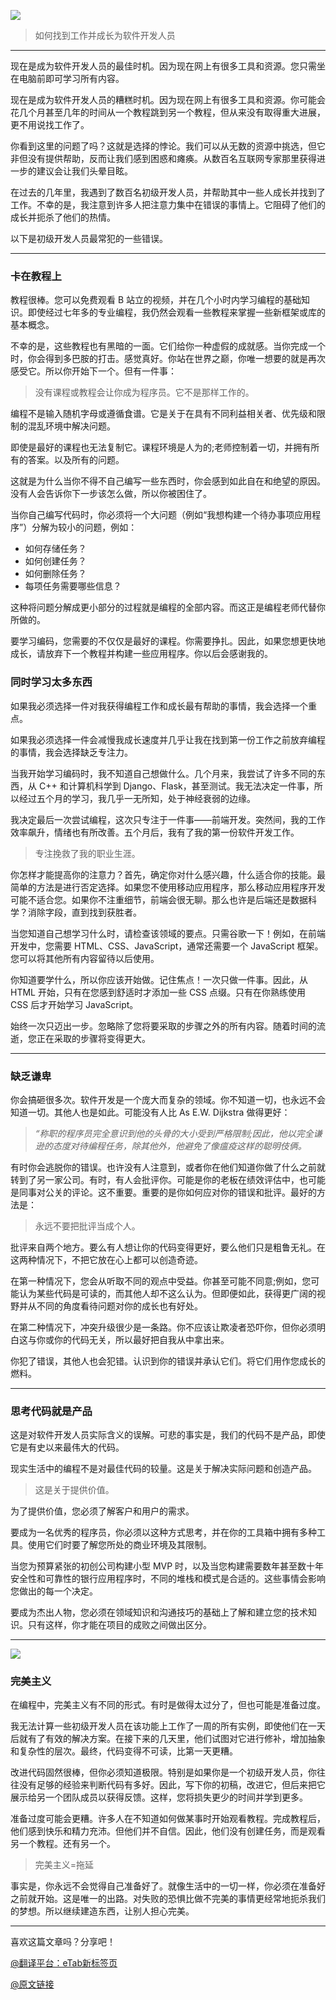 ![](https://dogefs.s3.ladydaily.com/~/source/unsplash/photo-1579373903781-fd5c0c30c4cd?q=80&w=1974&auto=format&fit=crop&ixlib=rb-4.0.3&ixid=M3wxMjA3fDB8MHxwaG90by1wYWdlfHx8fGVufDB8fHx8fA%3D%3D)

> 如何找到工作并成长为软件开发人员

---

现在是成为软件开发人员的最佳时机。因为现在网上有很多工具和资源。您只需坐在电脑前即可学习所有内容。

现在是成为软件开发人员的糟糕时机。因为现在网上有很多工具和资源。你可能会花几个月甚至几年的时间从一个教程跳到另一个教程，但从来没有取得重大进展，更不用说找工作了。

你看到这里的问题了吗？这就是选择的悖论。我们可以从无数的资源中挑选，但它非但没有提供帮助，反而让我们感到困惑和瘫痪。从数百名互联网专家那里获得进一步的建议会让我们头晕目眩。

在过去的几年里，我遇到了数百名初级开发人员，并帮助其中一些人成长并找到了工作。不幸的是，我注意到许多人把注意力集中在错误的事情上。它阻碍了他们的成长并扼杀了他们的热情。

以下是初级开发人员最常犯的一些错误。

---

### 卡在教程上

教程很棒。您可以免费观看 B 站立的视频，并在几个小时内学习编程的基础知识。即使经过七年多的专业编程，我仍然会观看一些教程来掌握一些新框架或库的基本概念。

不幸的是，这些教程也有黑暗的一面。它们给你一种虚假的成就感。当你完成一个时，你会得到多巴胺的打击。感觉真好。你站在世界之巅，你唯一想要的就是再次感受它。所以你开始下一个。但有一件事：

> 没有课程或教程会让你成为程序员。它不是那样工作的。

编程不是输入随机字母或遵循食谱。它是关于在具有不同利益相关者、优先级和限制的混乱环境中解决问题。

即使是最好的课程也无法复制它。课程环境是人为的;老师控制着一切，并拥有所有的答案。以及所有的问题。

这就是为什么当你不得不自己编写一些东西时，你会感到如此自在和绝望的原因。没有人会告诉你下一步该怎么做，所以你被困住了。

当你自己编写代码时，你必须将一个大问题（例如“我想构建一个待办事项应用程序”）分解为较小的问题，例如：

- 如何存储任务？
- 如何创建任务？
- 如何删除任务？
- 每项任务需要哪些信息？

这种将问题分解成更小部分的过程就是编程的全部内容。而这正是编程老师代替你所做的。

要学习编码，您需要的不仅仅是最好的课程。你需要挣扎。因此，如果您想更快地成长，请放弃下一个教程并构建一些应用程序。你以后会感谢我的。


### 同时学习太多东西

如果我必须选择一件对我获得编程工作和成长最有帮助的事情，我会选择一个重点。

如果我必须选择一件会减慢我成长速度并几乎让我在找到第一份工作之前放弃编程的事情，我会选择缺乏专注力。

当我开始学习编码时，我不知道自己想做什么。几个月来，我尝试了许多不同的东西，从 C++ 和计算机科学到 Django、Flask，甚至测试。我无法决定一件事，所以经过五个月的学习，我几乎一无所知，处于神经衰弱的边缘。

我决定最后一次尝试编程，这次只专注于一件事——前端开发。突然间，我的工作效率飙升，情绪也有所改善。五个月后，我有了我的第一份软件开发工作。

> 专注挽救了我的职业生涯。

你怎样才能提高你的注意力？首先，确定你对什么感兴趣，什么适合你的技能。最简单的方法是进行否定选择。如果您不使用移动应用程序，那么移动应用程序开发可能不适合您。如果你不注重细节，前端会很无聊。那么也许是后端还是数据科学？消除字段，直到找到获胜者。

当您知道自己想学习什么时，请检查该领域的要点。只需谷歌一下！例如，在前端开发中，您需要 HTML、CSS、JavaScript，通常还需要一个 JavaScript 框架。您可以将其他所有内容留待以后使用。

你知道要学什么，所以你应该开始做。记住焦点！一次只做一件事。因此，从 HTML 开始，只有在您感到舒适时才添加一些 CSS 点缀。只有在你熟练使用 CSS 后才开始学习 JavaScript。

始终一次只迈出一步。忽略除了您将要采取的步骤之外的所有内容。随着时间的流逝，您正在采取的步骤将变得更大。

---

### 缺乏谦卑

你会搞砸很多次。软件开发是一个庞大而复杂的领域。你不知道一切，也永远不会知道一切。其他人也是如此。可能没有人比 As E.W. Dijkstra 做得更好：

> _“称职的程序员完全意识到他的头骨的大小受到严格限制;因此，他以完全谦逊的态度对待编程任务，除其他外，他避免了像瘟疫这样的聪明伎俩。_

有时你会逃脱你的错误。也许没有人注意到，或者你在他们知道你做了什么之前就转到了另一家公司。有时，有人会批评你。可能是你的老板在绩效评估中，也可能是同事对公关的评论。这不重要。重要的是你如何应对你的错误和批评。最好的方法是：

> 永远不要把批评当成个人。

批评来自两个地方。要么有人想让你的代码变得更好，要么他们只是粗鲁无礼。在这两种情况下，不把它放在心上都可以创造奇迹。

在第一种情况下，您会从听取不同的观点中受益。你甚至可能不同意;例如，您可能认为某些代码是可读的，而其他人却不这么认为。但即便如此，获得更广阔的视野并从不同的角度看待问题对你的成长也有好处。

在第二种情况下，冲突升级很少是一条路。你不应该让欺凌者恐吓你，但你必须明白这与你或你的代码无关，所以最好把自我从中拿出来。

你犯了错误，其他人也会犯错。认识到你的错误并承认它们。将它们用作您成长的燃料。

---

### 思考代码就是产品

这是对软件开发人员实际含义的误解。可悲的事实是，我们的代码不是产品，即使它是有史以来最伟大的代码。

现实生活中的编程不是对最佳代码的较量。这是关于解决实际问题和创造产品。

> 这是关于提供价值。

为了提供价值，您必须了解客户和用户的需求。

要成为一名优秀的程序员，你必须以这种方式思考，并在你的工具箱中拥有多种工具。使用它们时要了解您所处的商业环境及其限制。

当您为预算紧张的初创公司构建小型 MVP 时，以及当您构建需要数年甚至数十年安全性和可靠性的银行应用程序时，不同的堆栈和模式是合适的。这些事情会影响您做出的每一个决定。

要成为杰出人物，您必须在领域知识和沟通技巧的基础上了解和建立您的技术知识。只有这样，你才能在项目的成败之间做出区分。

---

![](https://images.unsplash.com/photo-1692997322313-77b6ce041912?w=500&auto=format&fit=crop&q=60&ixlib=rb-4.0.3&ixid=M3wxMjA3fDB8MHxwcm9maWxlLXBhZ2V8MXx8fGVufDB8fHx8fA%3D%3D)

### 完美主义

在编程中，完美主义有不同的形式。有时是做得太过分了，但也可能是准备过度。

我无法计算一些初级开发人员在该功能上工作了一周的所有实例，即使他们在一天后就有了有效的解决方案。在接下来的几天里，他们试图对它进行修补，增加抽象和复杂性的层次。最终，代码变得不可读，比第一天更糟。

改进代码固然很棒，但你必须知道极限。特别是如果你是一个初级开发人员，你往往没有足够的经验来判断代码有多好。因此，写下你的初稿，改进它，但后来把它展示给另一个团队成员以获得反馈。这样，您将损失更少的时间并学到更多。

准备过度可能会更糟。许多人在不知道如何做某事时开始观看教程。完成教程后，他们感到快乐和精力充沛。但他们并不自信。因此，他们没有创建任务，而是观看另一个教程。还有另一个。

> 完美主义=拖延

事实是，你永远不会觉得自己准备好了。就像生活中的一切一样，你必须在准备好之前就开始。这是唯一的出路。对失败的恐惧比做不完美的事情更经常地扼杀我们的梦想。所以继续建造东西，让别人担心完美。

---

喜欢这篇文章吗？分享吧！

[@翻译平台：eTab新标签页](https://etab.store/)

[@原文链接](https://hype4.academy/articles/coding/junior-developers-focus-on-wrong-things-and-it-hurts-their-growth)
